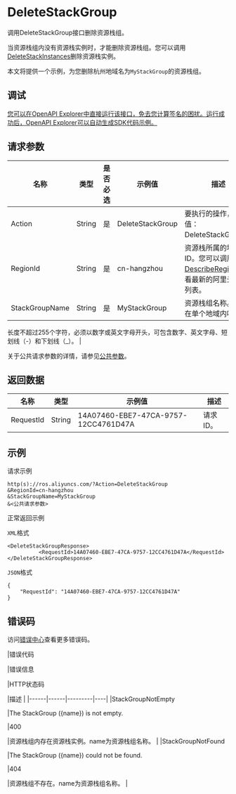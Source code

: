 # DeleteStackGroup

调用DeleteStackGroup接口删除资源栈组。

当资源栈组内没有资源栈实例时，才能删除资源栈组。您可以调用[DeleteStackInstances](~~151715~~)删除资源栈实例。

本文将提供一个示例，为您删除杭州地域名为`MyStackGroup`的资源栈组。

## 调试

[您可以在OpenAPI Explorer中直接运行该接口，免去您计算签名的困扰。运行成功后，OpenAPI Explorer可以自动生成SDK代码示例。](https://api.aliyun.com/#product=ROS&api=DeleteStackGroup&type=RPC&version=2019-09-10)

## 请求参数

|名称|类型|是否必选|示例值|描述|
|--|--|----|---|--|
|Action|String|是|DeleteStackGroup|要执行的操作，取值：DeleteStackGroup。 |
|RegionId|String|是|cn-hangzhou|资源栈所属的地域ID。您可以调用[DescribeRegions](~~131035~~)查看最新的阿里云地域列表。 |
|StackGroupName|String|是|MyStackGroup|资源栈组名称。名称在单个地域内唯一。

 长度不超过255个字符，必须以数字或英文字母开头，可包含数字、英文字母、短划线（-）和下划线（\_）。 |

关于公共请求参数的详情，请参见[公共参数](~~131957~~)。

## 返回数据

|名称|类型|示例值|描述|
|--|--|---|--|
|RequestId|String|14A07460-EBE7-47CA-9757-12CC4761D47A|请求ID。 |

## 示例

请求示例

```
http(s)://ros.aliyuncs.com/?Action=DeleteStackGroup
&RegionId=cn-hangzhou
&StackGroupName=MyStackGroup
&<公共请求参数>
```

正常返回示例

`XML`格式

```
<DeleteStackGroupResponse>
		  <RequestId>14A07460-EBE7-47CA-9757-12CC4761D47A</RequestId>
</DeleteStackGroupResponse>
```

`JSON`格式

```
{
	"RequestId": "14A07460-EBE7-47CA-9757-12CC4761D47A"
}
```

## 错误码

访问[错误中心](https://error-center.alibabacloud.com/status/product/ROS)查看更多错误码。

|错误代码

|错误信息

|HTTP状态码

|描述 |
|------|------|---------|----|
|StackGroupNotEmpty

|The StackGroup \(\{name\}\) is not empty.

|400

|资源栈组内存在资源栈实例。name为资源栈组名称。 |
|StackGroupNotFound

|The StackGroup \(\{name\}\) could not be found.

|404

|资源栈组不存在。name为资源栈组名称。 |

